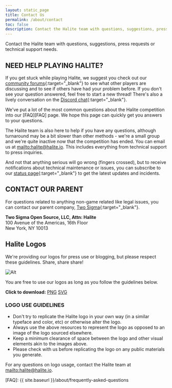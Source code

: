 ```yaml
---
layout: static_page
title: Contact Us
permalink: /about/contact
toc: false
description: Contact the Halite team with questions, suggestions, press requests or technical support needs.
---
```


Contact the Halite team with questions, suggestions, press requests or technical support needs.


## NEED HELP PLAYING HALITE?

If you get stuck while playing Halite, we suggest you check out our [community forums](https://forums.halite.io){:target="_blank"} to see what other players are discussing and to see if others have had your problem before. If you don't see your question answered, feel free to start a new thread! There's also a lively conversation on the [Discord chat](https://discordapp.com/invite/EqW8DCB){:target="_blank"}.

We've put a lot of the most common questions about the Halite competition into our [FAQ][FAQ] page. We hope this page can quickly get you answers to your questions.

The Halite team is also here to help if you have any questions, although turnaround may be a bit slower than other methods - we're a small group and we're quite inactive now that the competition has ended. You can email us at <mailto:halite@halite.io>. This includes everything from technical support to press inquiries.

And not that anything serious will go wrong (fingers crossed), but to receive notifications about technical maintenance or issues, you can subscribe to our [status page](https://halite.statuspage.io){:target="_blank"} to get the latest updates and incidents.

## CONTACT OUR PARENT

For questions related to anything non-game related like legal issues, you can contact our parent company, [Two Sigma](https://www.twosigma.com){:target="_blank"}.

**Two Sigma Open Source, LLC, Attn: Halite**
<br>100 Avenue of the Americas, 16th Floor
<br>New York, NY 10013


## Halite Logos

We're providing our logos for press use or blogging, but please respect these guidelines. Share, share share!

![Alt](/assets/images/full_logo.png "LOGO")

You are free to use our logos as long as you follow the guidelines below.

**Click to download:** [PNG](/assets/images/full_logo.png)  [SVG](/assets/images/full_logo.svg)

### LOGO USE GUIDELINES

* Don't try to replicate the Halite logo in your own way (in a similar typeface and color, etc) or otherwise alter the logo.
* Always use the above resources to represent the logo as opposed to an image of the logo sourced elsewhere.
* Keep a minimum clearance of space between the logo and other visual elements akin to the images above.
* Please check with us before replicating the logo on any public materials you generate.

For any questions on logo usage, contact the Halite team at <mailto:halite@halite.io>.

[FAQ]: {{ site.baseurl }}/about/frequently-asked-questions